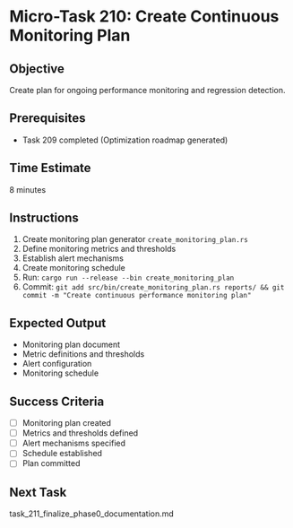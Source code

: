 # Micro-Task 210: Create Continuous Monitoring Plan

## Objective
Create plan for ongoing performance monitoring and regression detection.

## Prerequisites
- Task 209 completed (Optimization roadmap generated)

## Time Estimate
8 minutes

## Instructions
1. Create monitoring plan generator `create_monitoring_plan.rs`
2. Define monitoring metrics and thresholds
3. Establish alert mechanisms
4. Create monitoring schedule
5. Run: `cargo run --release --bin create_monitoring_plan`
6. Commit: `git add src/bin/create_monitoring_plan.rs reports/ && git commit -m "Create continuous performance monitoring plan"`

## Expected Output
- Monitoring plan document
- Metric definitions and thresholds
- Alert configuration
- Monitoring schedule

## Success Criteria
- [ ] Monitoring plan created
- [ ] Metrics and thresholds defined
- [ ] Alert mechanisms specified
- [ ] Schedule established
- [ ] Plan committed

## Next Task
task_211_finalize_phase0_documentation.md